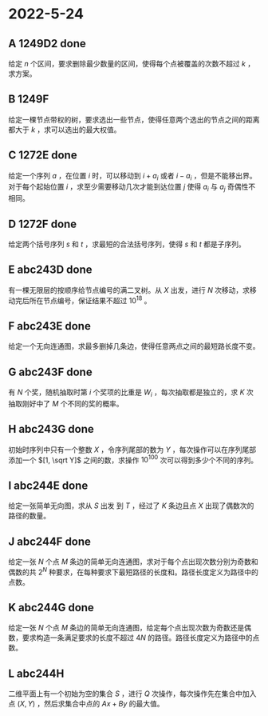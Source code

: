 # 2022-5-24

## A 1249D2 done

给定 $n$ 个区间，要求删除最少数量的区间，使得每个点被覆盖的次数不超过 $k$ ，求方案。

## B 1249F

给定一棵节点带权的树，要求选出一些节点，使得任意两个选出的节点之间的距离都大于 $k$ ，求可以选出的最大权值。

## C 1272E done

给定一个序列 $a$ ，在位置 $i$ 时，可以移动到 $i + a_i$ 或者 $i - a_i$ ，但是不能移出界。对于每个起始位置 $i$ ，求至少需要移动几次才能到达位置 $j$ 使得 $a_i$ 与 $a_j$ 奇偶性不相同。

## D 1272F done

给定两个括号序列 $s$ 和 $t$ ，求最短的合法括号序列，使得 $s$ 和 $t$ 都是子序列。

## E abc243D done

有一棵无限层的按顺序给节点编号的满二叉树。从 $X$ 出发，进行 $N$ 次移动，求移动完后所在节点编号，保证结果不超过 $10^{18}$ 。

## F abc243E done

给定一个无向连通图，求最多删掉几条边，使得任意两点之间的最短路长度不变。

## G abc243F done

有 $N$ 个奖，随机抽取时第 $i$ 个奖项的比重是 $W_i$ ，每次抽取都是独立的，求 $K$ 次抽取刚好中了 $M$ 个不同的奖的概率。

## H abc243G done

初始时序列中只有一个整数 $X$ ，令序列尾部的数为 $Y$ ，每次操作可以在序列尾部添加一个 $[1, \sqrt Y]$ 之间的数，求操作 $10^{100}$ 次可以得到多少个不同的序列。

## I abc244E done

给定一张简单无向图，求从 $S$ 出发 到 $T$ ，经过了 $K$ 条边且点 $X$ 出现了偶数次的路径的数量。

## J abc244F done

给定一张 $N$ 个点 $M$ 条边的简单无向连通图，求对于每个点出现次数分别为奇数和偶数的共 $2^N$ 种要求，在每种要求下最短路径的长度和。路径长度定义为路径中的点数。

## K abc244G done

给定一张 $N$ 个点 $M$ 条边的简单无向连通图，给定每个点出现次数为奇数还是偶数，要求构造一条满足要求的长度不超过 $4N$ 的路径。路径长度定义为路径中的点数。

## L abc244H

二维平面上有一个初始为空的集合 $S$ ，进行 $Q$ 次操作，每次操作先在集合中加入点 $(X, Y)$ ，然后求集合中点的 $Ax + By$ 的最大值。
